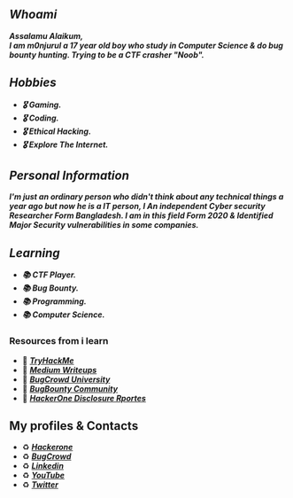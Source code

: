 ## _Whoami_
_**Assalamu Alaikum, <br>
I am m0njurul a 17 year old boy who study in Computer Science & do bug bounty hunting. Trying to be a CTF crasher "Noob".**_


## _Hobbies_
* _**🎖 Gaming.**_
* _**🎖 Coding.**_
* _**🎖 Ethical Hacking.**_
* _**🎖 Explore The Internet.**_
  

## _Personal Information_
_**I'm just an ordinary person who didn't think about any technical things a year ago but now he is a IT person, I An independent Cyber security Researcher Form Bangladesh. I am in this field Form 2020 & Identified Major Security vulnerabilities in some companies.**_


## _Learning_
* _**📚 CTF Player.**_
* _**📚 Bug Bounty.**_
* _**📚 Programming.**_
* _**📚 Computer Science.**_


### Resources from i learn
* 📗 _**[TryHackMe](https://tryhackme.com/)**_
* 📗 _**[Medium Writeups](https://medium.com/infosec)**_
* 📗 _**[BugCrowd University](https://www.bugcrowd.com/hackers/bugcrowd-university/)**_
* 📗 _**[BugBounty Community](https://www.facebook.com/groups/bugbountyforum/)**_
* 📗 _**[HackerOne Disclosure Rportes](https://hackerone.com/hacktivity)**_


## My profiles & Contacts
* ♻ _**[Hackerone](https://hackerone.com/m0njurul_)**_
* ♻ _**[BugCrowd](https://bugcrowd.com/m0njurul_)**_
* ♻ _**[Linkedin](https://www.linkedin.com/in/m0njurul/)**_
* ♻ _**[YouTube](https://www.youtube.com/channel/UCh6TSQsYfoXlzpcqdnBq1-g)**_
* ♻ _**[Twitter](https://twitter.com/m0njurul_)**_
